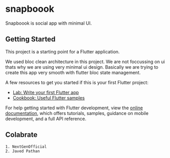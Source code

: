 # snapboook

Snapboook is social app with minimal UI.

## Getting Started

This project is a starting point for a Flutter application.

We used bloc clean architecture in this project.
We are not foccussing on ui thats why we are using very minimal ui design.
Basically we are trying to create this app very smooth with flutter bloc state management.



A few resources to get you started if this is your first Flutter project:

- [Lab: Write your first Flutter app](https://docs.flutter.dev/get-started/codelab)
- [Cookbook: Useful Flutter samples](https://docs.flutter.dev/cookbook)

For help getting started with Flutter development, view the
[online documentation](https://docs.flutter.dev/), which offers tutorials,
samples, guidance on mobile development, and a full API reference.

## Colabrate
    1. NextGenOfficial
    2. Javed Pathan